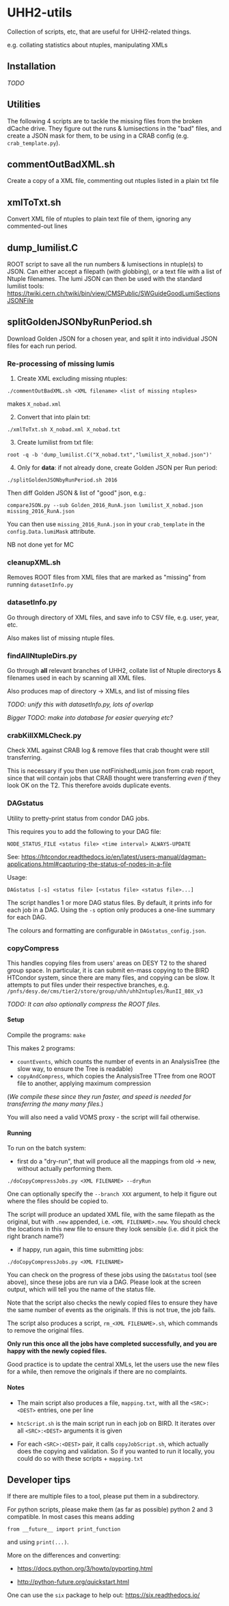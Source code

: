 # UHH2-utils

Collection of scripts, etc, that are useful for UHH2-related things.

e.g. collating statistics about ntuples, manipulating XMLs

## Installation

_TODO_

## Utilities


The following 4 scripts are to tackle the missing files from the broken dCache drive. They figure out the runs & lumisections in the "bad" files, and create a JSON mask for them, to be using in a CRAB config (e.g. `crab_template.py`).

## commentOutBadXML.sh

Create a copy of a XML file, commenting out ntuples listed in a plain txt file

## xmlToTxt.sh

Convert XML file of ntuples to plain text file of them, ignoring any commented-out lines

## dump_lumilist.C

ROOT script to save all the run numbers & lumisections in ntuple(s) to JSON. Can either accept a filepath (with globbing), or a text file with a list of Ntuple filenames.
The lumi JSON can then be used with the standard lumilist tools: https://twiki.cern.ch/twiki/bin/view/CMSPublic/SWGuideGoodLumiSectionsJSONFile

## splitGoldenJSONbyRunPeriod.sh

Download Golden JSON for a chosen year, and split it into individual JSON files for each run period.


### Re-processing of missing lumis

1. Create XML excluding missing ntuples:

```
./commentOutBadXML.sh <XML filename> <list of missing ntuples>
```

makes `X_nobad.xml`

2. Convert that into plain txt:

```
./xmlToTxt.sh X_nobad.xml X_nobad.txt
```

3. Create lumilist from txt file:

```
root -q -b 'dump_lumilist.C("X_nobad.txt","lumilist_X_nobad.json")'
```

4. Only for **data**: if not already done, create Golden JSON per Run period:

```
./splitGoldenJSONbyRunPeriod.sh 2016
```

Then diff Golden JSON & list of "good" json, e.g.:

```
compareJSON.py --sub Golden_2016_RunA.json lumilist_X_nobad.json missing_2016_RunA.json
```

You can then use `missing_2016_RunA.json` in your `crab_template` in the `config.Data.lumiMask` attribute.

NB not done yet for MC

### cleanupXML.sh

Removes ROOT files from XML files that are marked as "missing" from running `datasetInfo.py`

### datasetInfo.py

Go through directory of XML files, and save info to CSV file, e.g. user, year, etc.

Also makes list of missing ntuple files.

### findAllNtupleDirs.py

Go through **all** relevant branches of UHH2, collate list of Ntuple directorys & filenames used in each by scanning all XML files.

Also produces map of directory -> XMLs, and list of missing files

_TODO: unify this with datasetInfo.py, lots of overlap_

_Bigger TODO: make into database for easier querying etc?_

### crabKillXMLCheck.py

Check XML against CRAB log & remove files that crab thought were still transferring.

This is necessary if you then use notFinishedLumis.json from crab report, since that will contain jobs that CRAB thought were transferring *even if* they look OK on the T2. This therefore avoids duplicate events.

### DAGstatus

Utility to pretty-print status from condor DAG jobs.

This requires you to add the following to your DAG file:

```
NODE_STATUS_FILE <status file> <time interval> ALWAYS-UPDATE
```

See: https://htcondor.readthedocs.io/en/latest/users-manual/dagman-applications.html#capturing-the-status-of-nodes-in-a-file

Usage:

```
DAGstatus [-s] <status file> [<status file> <status file>...]
```

The script handles 1 or more DAG status files.
By default, it prints info for each job in a DAG.
Using the `-s` option only produces a one-line summary for each DAG.

The colours and formatting are configurable in `DAGstatus_config.json`.

### copyCompress

This handles copying files from users' areas on DESY T2 to the shared group space.
In particular, it is can submit en-mass copying to the BIRD HTCondor system, since there are many files, and copying can be slow.
It attempts to put files under their respective branches, e.g. `/pnfs/desy.de/cms/tier2/store/group/uhh/uhh2ntuples/RunII_80X_v3`

_TODO: It can also optionally compress the ROOT files._

#### Setup

Compile the programs: `make`

This makes 2 programs:

- `countEvents`, which counts the number of events in an AnalysisTree (the slow way, to ensure the Tree is readable)
- `copyAndCompress`, which copies the AnalysisTree TTree from one ROOT file to another, applying maximum compression

(_We compile these since they run faster, and speed is needed for transferring the many many files._)

You will also need a valid VOMS proxy - the script will fail otherwise.

#### Running

To run on the batch system:

- first do a "dry-run", that will produce all the mappings from old -> new, without actually performing them.
```
./doCopyCompressJobs.py <XML FILENAME> --dryRun
```

One can optionally specify the `--branch XXX` argument, to help it figure out where the files should be copied to.

The script will produce an updated XML file, with the same filepath as the original, but with `.new` appended, i.e. `<XML FILENAME>.new`.
You should check the locations in this new file to ensure they look sensible (i.e. did it pick the right branch name?)

- if happy, run again, this time submitting jobs:

```
./doCopyCompressJobs.py <XML FILENAME>
```

You can check on the progress of these jobs using the `DAGstatus` tool (see above), since these jobs are run via a DAG.
Please look at the screen output, which will tell you the name of the status file.

Note that the script also checks the newly copied files to ensure they have the same number of events as the originals.
If this is not true, the job fails.

The script also produces a script, `rm_<XML FILENAME>.sh`, which commands to remove the original files.

**Only run this once all the jobs have completed successfully, and you are happy with the newly copied files.**

Good practice is to update the central XMLs, let the users use the new files for a while, then remove the originals if there are no complaints.

#### Notes

- The main script also produces a file, `mapping.txt`, with all the `<SRC>:<DEST>` entries, one per line

- `htcScript.sh` is the main script run in each job on BIRD. It iterates over all `<SRC>:<DEST>` arguments it is given

- For each `<SRC>:<DEST>` pair, it calls `copyJobScript.sh`, which actually does the copying and validation. So if you wanted to run it locally, you could do so with these scripts + `mapping.txt`

## Developer tips

If there are multiple files to a tool, please put them in a subdirectory.

For python scripts, please make them (as far as possible) python 2 and 3 compatible.
In most cases this means adding

```from __future__ import print_function```

and using `print(...)`.

More on the differences and converting:

- https://docs.python.org/3/howto/pyporting.html

- http://python-future.org/quickstart.html

One can use the `six` package to help out: https://six.readthedocs.io/

